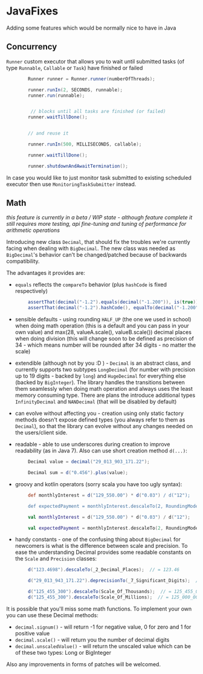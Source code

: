 # JavaFixes

Adding some features which would be normally nice to have in Java

## Concurrency

`Runner` custom executor that allows you to wait until submitted tasks (of type `Runnable`, `Callable` or `Task`) have finished or failed

```Java
        Runner runner = Runner.runner(numberOfThreads);

        runner.runIn(2, SECONDS, runnable);
        runner.run(runnable);


         // blocks until all tasks are finished (or failed)
        runner.waitTillDone();


        // and reuse it

        runner.runIn(500, MILLISECONDS, callable);

        runner.waitTillDone();

        runner.shutdownAndAwaitTermination();

```

In case you would like to just monitor task submitted to existing scheduled executor then use `MonitoringTaskSubmitter` instead.

## Math

*this feature is currently in a beta / WIP state - although feature complete it still requires more testing, api fine-tuning and tuning of performance for arithmetic operations*

Introducing new class `Decimal`, that should fix the troubles we're currently facing when dealing with `BigDecimal`. The new class was needed as `BigDecimal`'s behavior can't be changed/patched because of backwards compatibility.

The advantages it provides are:

* `equals` reflects the `compareTo` behavior (plus `hashCode` is fixed respectively)

```Java
        assertThat(decimal("-1.2").equals(decimal("-1.200")), is(true));
        assertThat(decimal("-1.2").hashCode(), equalTo(decimal("-1.200").hashCode()));
```

* sensible defaults - using rounding `HALF_UP` (the one we used in school) when doing math operation (this is a default and you can pass in your own value) and max(28, valueA.scale(), valueB.scale()) decimal places when doing division (this will change soon to be defined as precision of 34 - which means number will be rounded after 34 digits - no matter the scale)

* extendible (although not by you :D ) - `Decimal` is an abstract class, and currently supports two subtypes `LongDecimal` (for number with precision up to 19 digits - backed by `long`) and `HugeDecimal` for everything else (backed by `BigInteger`). The library handles the transitions between them seamlessly when doing math operation and always uses the least memory consuming type. There are plans the introduce additional types `InfinityDecimal` and `NANDecimal` (that will be disabled by default)

* can evolve without affecting you - creation using only static factory methods doesn't expose defined types (you always refer to them as `Decimal`), so that the library can evolve without any changes needed on the users/client side.

* readable - able to use underscores during creation to improve readability (as in Java 7). Also can use short creation method `d(...)`:

```Java
        Decimal value = decimal("29_013_903_171.22");

        Decimal sum = d("0.456").plus(value);
```

* groovy and kotlin operators (sorry scala you have too ugly syntax):

```Groovy
        def monthlyInterest = d("129_550.00") * d("0.03") / d("12");

        def expectedPayment = monthlyInterest.descaleTo(2, RoundingMode.UP)
```

```Kotlin
        val monthlyInterest = d("129_550.00") * d("0.03") / d("12");

        val expectedPayment = monthlyInterest.descaleTo(2, RoundingMode.UP)
```

* handy constants - one of the confusing thing about `BigDecimal` for newcomers is what is the difference between scale and precision. To ease the understanding Decimal provides some readable constants on the `Scale` and `Precision` classes:

```Java
        d("123.4698").descaleTo(_2_Decimal_Places);  // = 123.46

        d("29_013_943_171.22").deprecisionTo(_7_Significant_Digits);  // = 29_013_940_000

        d("125_455_300").descaleTo(Scale_Of_Thousands);  // = 125_455_000
        d("125_455_300").descaleTo(Scale_Of_Millions);  // = 125_000_000
```

It is possible that you'll miss some math functions. To implement your own you can use these Decimal methods:
* `decimal.signum()` - will return -1 for negative value, 0 for zero and 1 for positive value
* `decimal.scale()` - will return you the number of decimal digits
* `decimal.unscaledValue()` - will return the unscaled value which can be of these two types: Long or BigInteger

Also any improvements in forms of patches will be welcomed.